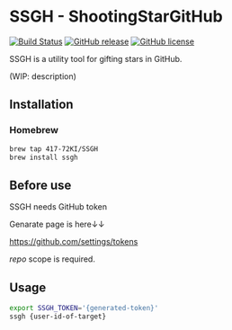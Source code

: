 # SSGH - ShootingStarGitHub
[![Build Status](https://travis-ci.com/417-72KI/SSGH.svg?branch=master)](https://travis-ci.com/417-72KI/SSGH)
[![GitHub release](https://img.shields.io/github/release/417-72KI/SSGH/all.svg)](https://github.com/417-72KI/SSGH/releases)
[![GitHub license](https://img.shields.io/badge/license-MIT-lightgrey.svg)](https://raw.githubusercontent.com/417-72KI/SSGH/master/LICENSE)

SSGH is a utility tool for gifting stars in GitHub.

(WIP: description)

## Installation
### Homebrew

```sh
brew tap 417-72KI/SSGH
brew install ssgh
```

## Before use
SSGH needs GitHub token

Genarate page is here↓↓

https://github.com/settings/tokens

*repo* scope is required.

## Usage
```sh
export SSGH_TOKEN='{generated-token}'
ssgh {user-id-of-target}
```
